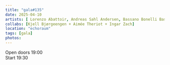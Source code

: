 ```yaml
---
title: "gala#135"
date: 2025-04-10
artists: [ Lorenzo Abattoir, Andreas Sahl Andersen, Bassano Bonelli Bassano,Conny Zenk]
collabs: [Kjell Bjørgeengen + Aimée Theriot + Ingar Zach]
location: "echoraum"
tags: [gala]
photos: 
---
```

Open doors 19:00  
Start 19:30
